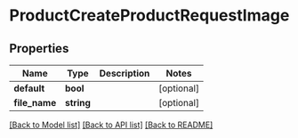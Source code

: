 # ProductCreateProductRequestImage

## Properties
Name | Type | Description | Notes
------------ | ------------- | ------------- | -------------
**default** | **bool** |  | [optional] 
**file_name** | **string** |  | [optional] 

[[Back to Model list]](../README.md#documentation-for-models) [[Back to API list]](../README.md#documentation-for-api-endpoints) [[Back to README]](../README.md)


